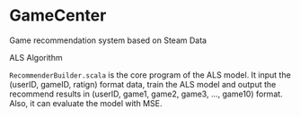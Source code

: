 # GameCenter
Game recommendation system based on Steam Data

ALS Algorithm

```RecommenderBuilder.scala``` is the core program of the ALS model. It input the (userID, gameID, ratign) format data, train the ALS model and output the recommend results in (userID, game1, game2, game3, ..., game10) format. Also, it can evaluate the model with MSE.
